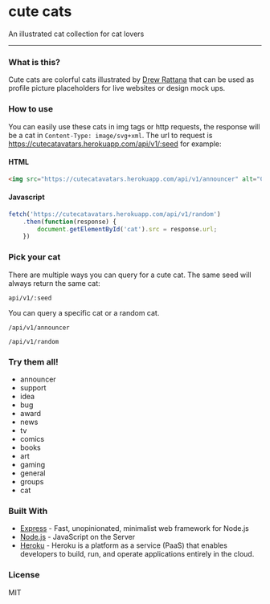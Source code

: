 # cute cats
An illustrated cat collection for cat lovers

---

### What is this?
Cute cats are colorful cats illustrated by [Drew Rattana](http://andrewrattana.com) that can be used as profile picture placeholders for live websites or design mock ups.

### How to use
You can easily use these cats in img tags or http requests, the response will be a cat in `Content-Type: image/svg+xml`. The url to request is https://cutecatavatars.herokuapp.com/api/v1/:seed for example:
#### HTML
```html
<img src="https://cutecatavatars.herokuapp.com/api/v1/announcer" alt="Cute announcer cat">
```
#### Javascript
```javascript
fetch('https://cutecatavatars.herokuapp.com/api/v1/random')
    .then(function(response) {
        document.getElementById('cat').src = response.url;
    })
```

### Pick your cat
There are multiple ways you can query for a cute cat.
The same seed will always return the same cat:
```
api/v1/:seed
```
You can query a specific cat or a random cat.
```
/api/v1/announcer
```
```
/api/v1/random
```
### Try them all!
* announcer
* support
* idea
* bug
* award
* news
* tv
* comics
* books
* art
* gaming
* general
* groups
* cat

### Built With
* [Express](https://expressjs.com/) - Fast, unopinionated, minimalist web framework for Node.js
* [Node.js](https://nodejs.org/) - JavaScript on the Server
* [Heroku](https://www.heroku.com/) - Heroku is a platform as a service (PaaS) that enables developers to build, run, and operate applications entirely in the cloud.


### License
MIT

